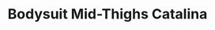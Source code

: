 ---
layout: product
title: Bodysuit Mid-Thighs Catalina
price: '38.00'
product_image: /neopower-net/3006-front.png
product_image_hover: /neopower-net/3006-side.png
categories: Back Support
---